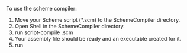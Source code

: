 To use the scheme compiler:

1. Move your Scheme script (*.scm) to the SchemeCompiler directory.
2. Open Shell in the SchemeCompiler directory.
3. run script-compile <your filename>.scm
4. Your assembly file should be ready and an executable created for it.
5. run <your filename>
